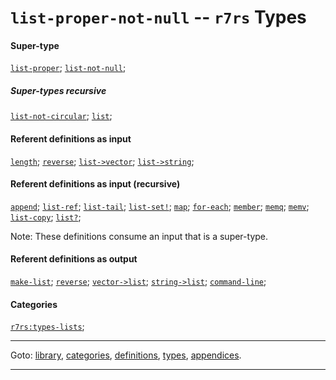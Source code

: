

<a id='type__r7rs__list-proper-not-null'></a>

# `list-proper-not-null` -- `r7rs` Types


#### Super-type

[`list-proper`](../../r7rs/types/list-proper.md#type__r7rs__list-proper);
[`list-not-null`](../../r7rs/types/list-not-null.md#type__r7rs__list-not-null);


##### Super-types recursive

[`list-not-circular`](../../r7rs/types/list-not-circular.md#type__r7rs__list-not-circular);
[`list`](../../r7rs/types/list.md#type__r7rs__list);


#### Referent definitions as input

[`length`](../../r7rs/definitions/length.md#definition__r7rs__length);
[`reverse`](../../r7rs/definitions/reverse.md#definition__r7rs__reverse);
[`list->vector`](../../r7rs/definitions/list-_3e_vector.md#definition__r7rs__list-_3e_vector);
[`list->string`](../../r7rs/definitions/list-_3e_string.md#definition__r7rs__list-_3e_string);


#### Referent definitions as input (recursive)

[`append`](../../r7rs/definitions/append.md#definition__r7rs__append);
[`list-ref`](../../r7rs/definitions/list-ref.md#definition__r7rs__list-ref);
[`list-tail`](../../r7rs/definitions/list-tail.md#definition__r7rs__list-tail);
[`list-set!`](../../r7rs/definitions/list-set_21.md#definition__r7rs__list-set_21);
[`map`](../../r7rs/definitions/map.md#definition__r7rs__map);
[`for-each`](../../r7rs/definitions/for-each.md#definition__r7rs__for-each);
[`member`](../../r7rs/definitions/member.md#definition__r7rs__member);
[`memq`](../../r7rs/definitions/memq.md#definition__r7rs__memq);
[`memv`](../../r7rs/definitions/memv.md#definition__r7rs__memv);
[`list-copy`](../../r7rs/definitions/list-copy.md#definition__r7rs__list-copy);
[`list?`](../../r7rs/definitions/list_3f.md#definition__r7rs__list_3f);

Note:  These definitions consume an input that is a super-type.


#### Referent definitions as output

[`make-list`](../../r7rs/definitions/make-list.md#definition__r7rs__make-list);
[`reverse`](../../r7rs/definitions/reverse.md#definition__r7rs__reverse);
[`vector->list`](../../r7rs/definitions/vector-_3e_list.md#definition__r7rs__vector-_3e_list);
[`string->list`](../../r7rs/definitions/string-_3e_list.md#definition__r7rs__string-_3e_list);
[`command-line`](../../r7rs/definitions/command-line.md#definition__r7rs__command-line);


#### Categories

[`r7rs:types-lists`](../../r7rs/categories/r7rs_3a_types-lists.md#category__r7rs__r7rs_3a_types-lists);

----

Goto: [library](../../r7rs/_index.md#library__r7rs), [categories](../../r7rs/categories/_index.md#toc__r7rs__categories), [definitions](../../r7rs/definitions/_index.md#toc__r7rs__definitions), [types](../../r7rs/types/_index.md#toc__r7rs__types), [appendices](../../r7rs/appendices/_index.md#toc__r7rs__appendices).

----

